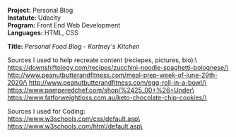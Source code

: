 **Project:** Personal Blog\
**Instatute:** Udacity\
**Program:** Front End Web Development\
**Languages:** HTML, CSS

**Title:** *Personal Food Blog - Kortney's Kitchen*

Sources I used to help recreate content (reciepes, pictures, bio):\ 
  https://downshiftology.com/recipes/zucchini-noodle-spaghetti-bolognese/\
  http://www.peanutbutterandfitness.com/meal-prep-week-of-june-29th-2020/\
  http://www.peanutbutterandfitness.com/egg-roll-in-a-bowl/\
  https://www.pamperedchef.com/shop/%2425_00+%26+Under\
  https://www.fatforweightloss.com.au/keto-chocolate-chip-cookies/\

Sources I used for Coding:\
  https://www.w3schools.com/css/default.asp\
  https://www.w3schools.com/html/default.asp\
  
